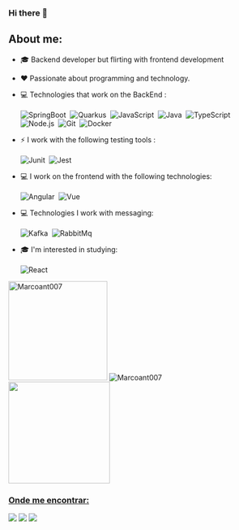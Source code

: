 ### Hi there 👋

## About me:
- 🎓 Backend developer but flirting with frontend development
- ❤️ Passionate about programming and technology.

- 💻 Technologies that work on the BackEnd : <br> <br>
  ![SpringBoot](https://img.shields.io/badge/-SpringBoot-green?style=flat&logoColor=fff&logo=spring)&nbsp;
  ![Quarkus](https://img.shields.io/badge/-Quarkus-010445?style=flat&logoColor=fff&logo=quarkus)&nbsp;
  ![JavaScript](https://img.shields.io/badge/-JavaScript-fff700?style=flat&logoColor=black&logo=javascript)&nbsp;
  ![Java](https://img.shields.io/badge/-Java-F58219?style=flat&logoColor=fff&logo=java)&nbsp;
  ![TypeScript](https://img.shields.io/badge/-TypeScript-007ACC?style=flat&logoColor=fff&logo=typescript)&nbsp;
  ![Node.js](https://img.shields.io/badge/-Node.js-006600?style=flat&logoColor=fff&logo=node.js)&nbsp;
  ![Git](https://img.shields.io/badge/-Git-ff0000?style=flat&logoColor=fff&logo=git)&nbsp;
  ![Docker](https://img.shields.io/badge/-Docker-007ACC?style=flat&logoColor=fff&logo=docker)&nbsp;
  
 - ⚡ I work with the following testing tools : <br> <br>
  ![Junit](https://img.shields.io/badge/-Junit-ff0000?style=flat&logoColor=fff&logo=junit5)&nbsp;
  ![Jest](https://img.shields.io/badge/-Jest-006600?style=flat&logoColor=fff&logo=jest)&nbsp;
  
 - 💻 I work on the frontend with the following technologies:<br> <br>
 ![Angular](https://img.shields.io/badge/-Angular-ff0000?style=flat&logoColor=fff&logo=angular)&nbsp;
 ![Vue](https://img.shields.io/badge/-Vue-fff?style=flat&logoColor=006600&logo=vue.js)&nbsp;

 - 💻 Technologies I work with messaging: <br> <br>
  ![Kafka](https://img.shields.io/badge/-Kafka-ff0000?style=flat&logoColor=fff&logo=apachekafka)&nbsp;
  ![RabbitMq](https://img.shields.io/badge/-RabbitMQ-orange?style=flat&logoColor=fff&logo=rabbitmq)&nbsp;

 - 🎓 I'm interested in studying: <br> <br>
  ![React](https://img.shields.io/badge/-React-fff?style=flat&logoColor=blue&logo=react)&nbsp;
  <div>
    <img  height="195px" src="https://github-readme-stats.vercel.app/api/top-langs/?username=Marcoant007&layout=compact&theme=dark" alt="Marcoant007" />
    <img   src="https://github-readme-stats.vercel.app/api?username=Marcoant007&show_icons=true&theme=dark" alt="Marcoant007"/> 
  </div>
  <div>
    <a href="https://git.io/streak-stats">
    <img height="200px" src="https://github-readme-streak-stats.herokuapp.com/?user=Marcoant007&theme=chartreuse-dark"/> 
     
  </div>

### Onde me encontrar:
<a href="https://www.linkedin.com/in/marco-antonnio-araujo/"><img src="https://img.shields.io/badge/linkedin-0077B5.svg?style=for-the-badge&logo=linkedin&logoColor=white"></a>
<a href="https://instagram.com/mrcx07"><img src="https://img.shields.io/badge/instagram-E4405F.svg?style=for-the-badge&logo=instagram&logoColor=white"></a>
<a href="mailto:marcoantnovo@gmail.com"><img src="https://img.shields.io/badge/e‑mail-D14836.svg?style=for-the-badge&logo=GMail&logoColor=white"></a>


